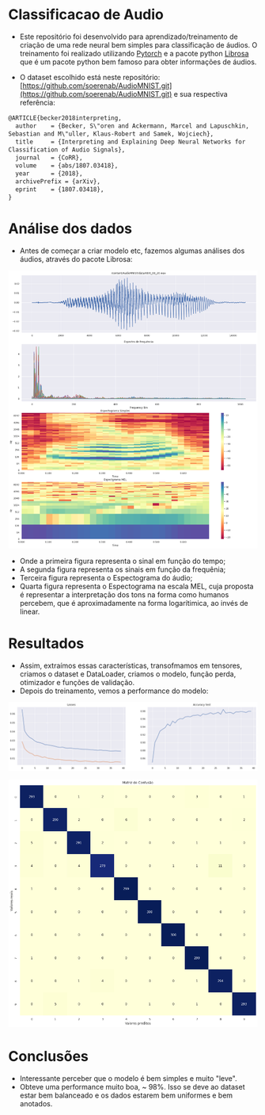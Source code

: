 # Classificacao de Audio

- Este repositório foi desenvolvido para aprendizado/treinamento de criação de uma rede neural bem simples para classificação de áudios. O treinamento foi realizado utilizando [Pytorch](https://pytorch.org/) e a pacote python [Librosa](https://librosa.org/doc/latest/index.html) que é um pacote python bem famoso para obter informações de áudios.

- O dataset escolhido está neste repositório: [https://github.com/soerenab/AudioMNIST.git](https://github.com/soerenab/AudioMNIST.git) e sua respectiva referência:  
```
@ARTICLE{becker2018interpreting,
  author    = {Becker, S\"oren and Ackermann, Marcel and Lapuschkin, Sebastian and M\"uller, Klaus-Robert and Samek, Wojciech},
  title     = {Interpreting and Explaining Deep Neural Networks for Classification of Audio Signals},
  journal   = {CoRR},
  volume    = {abs/1807.03418},
  year      = {2018},
  archivePrefix = {arXiv},
  eprint    = {1807.03418},
}
```

# Análise dos dados

- Antes de começar a criar modelo etc, fazemos algumas análises dos áudios, através do pacote Librosa:  

![figura1](./resultados/figura1.png)

- Onde a primeira figura representa o sinal em função do tempo; 
- A segunda figura representa os sinais em função da frequênia; 
- Terceira figura representa o Espectograma do áudio;
- Quarta figura representa o Espectograma na escala MEL, cuja proposta é representar a interpretação dos tons na forma como humanos percebem, que é aproximadamente na forma logarítimica, ao invés de linear.

# Resultados

- Assim, extraímos essas características, transofmamos em tensores, criamos o dataset e DataLoader, criamos o modelo, função perda, otimizador e funções de validação.  
- Depois do treinamento, vemos a performance do modelo:  

![figura2](./resultados/figura2.png)

![figura3](./resultados/figura3.png)


# Conclusões

- Interessante perceber que o modelo é bem simples e muito "leve". 
- Obteve uma performance muito boa, ~ 98%. Isso se deve ao dataset estar bem balanceado e os dados estarem bem uniformes e bem anotados.  
